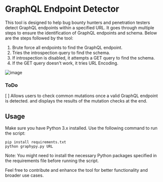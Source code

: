 # GraphQL Endpoint Detector

This tool is designed to help bug bounty hunters and penetration testers detect GraphQL endpoints within a specified URL. It goes through multiple steps to ensure the identification of GraphQL endpoints and schema. Below are the steps followed by the tool:

1. Brute force all endpoints to find the GraphQL endpoint.
2. Tries the introspection query to find the schema.
3. If introspection is disabled, it attempts a GET query to find the schema.
4. If the GET query doesn't work, it tries URL Encoding.

![image](https://github.com/viralvaghela/graphypy/assets/34627404/0a81a129-c19c-4f4e-b669-006b0e972ebc)


### ToDo
[ ] Allows users to check common mutations once a valid GraphQL endpoint is detected. and displays the results of the mutation checks at the end.

## Usage

Make sure you have Python 3.x installed. Use the following command to run the script:

```
pip install requirements.txt
python graphypy.py URL
```
Note: You might need to install the necessary Python packages specified in the requirements file before running the script.

Feel free to contribute and enhance the tool for better functionality and broader use cases.
